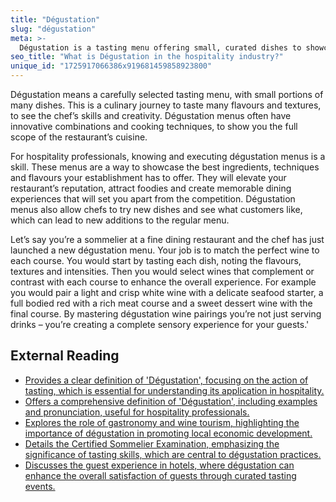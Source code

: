 ```yaml
---
title: "Dégustation"
slug: "dégustation"
meta: >-
  Dégustation is a tasting menu offering small, curated dishes to showcase a chef's skills and creativity. It enhances guests' dining experience with diverse flavours.
seo_title: "What is Dégustation in the hospitality industry?"
unique_id: "1725917066386x919681459858923800"
---
```


Dégustation means a carefully selected tasting menu, with small portions of many dishes. This is a culinary journey to taste many flavours and textures, to see the chef’s skills and creativity. Dégustation menus often have innovative combinations and cooking techniques, to show you the full scope of the restaurant’s cuisine.

For hospitality professionals, knowing and executing dégustation menus is a skill. These menus are a way to showcase the best ingredients, techniques and flavours your establishment has to offer. They will elevate your restaurant’s reputation, attract foodies and create memorable dining experiences that will set you apart from the competition. Dégustation menus also allow chefs to try new dishes and see what customers like, which can lead to new additions to the regular menu.

Let’s say you’re a sommelier at a fine dining restaurant and the chef has just launched a new dégustation menu. Your job is to match the perfect wine to each course. You would start by tasting each dish, noting the flavours, textures and intensities. Then you would select wines that complement or contrast with each course to enhance the overall experience. For example you would pair a light and crisp white wine with a delicate seafood starter, a full bodied red with a rich meat course and a sweet dessert wine with the final course. By mastering dégustation wine pairings you’re not just serving drinks – you’re creating a complete sensory experience for your guests.'

## External Reading

- [Provides a clear definition of 'Dégustation', focusing on the action of tasting, which is essential for understanding its application in hospitality.](https://www.merriam-webster.com/dictionary/degustation)
- [Offers a comprehensive definition of 'Dégustation', including examples and pronunciation, useful for hospitality professionals.](https://www.collinsdictionary.com/us/dictionary/english/degustation)
- [Explores the role of gastronomy and wine tourism, highlighting the importance of dégustation in promoting local economic development.](http://www.unwto.org/gastronomy-wine-tourism)
- [Details the Certified Sommelier Examination, emphasizing the significance of tasting skills, which are central to dégustation practices.](https://www.mastersommeliers.org/certification/certification-levels/certified-sommelier-examination/)
- [Discusses the guest experience in hotels, where dégustation can enhance the overall satisfaction of guests through curated tasting events.](https://www.littlehotelier.com/blog/running-your-property/hotel-guest-experience/)